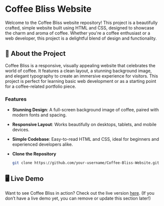 # Coffee Bliss Website

Welcome to the Coffee Bliss website repository! This project is a beautifully crafted, simple website built using HTML and CSS, designed to showcase the charm and aroma of coffee. Whether you're a coffee enthusiast or a web developer, this project is a delightful blend of design and functionality.

## 🚀 About the Project

Coffee Bliss is a responsive, visually appealing website that celebrates the world of coffee. It features a clean layout, a stunning background image, and elegant typography to create an immersive experience for visitors. This project is perfect for learning basic web development or as a starting point for a coffee-related portfolio piece.

### Features
- **Stunning Design**: A full-screen background image of coffee, paired with modern fonts and spacing.
- **Responsive Layout**: Works beautifully on desktops, tablets, and mobile devices.
- **Simple Codebase**: Easy-to-read HTML and CSS, ideal for beginners and experienced developers alike.

- **Clone the Repository**  
   ```bash
   git clone https://github.com/your-username/Coffee-Bliss-Website.git

## 🖥️ Live Demo

Want to see Coffee Bliss in action? Check out the live version [here](insert-link-here-if-available). (If you don’t have a live demo yet, you can remove or update this section later!)

